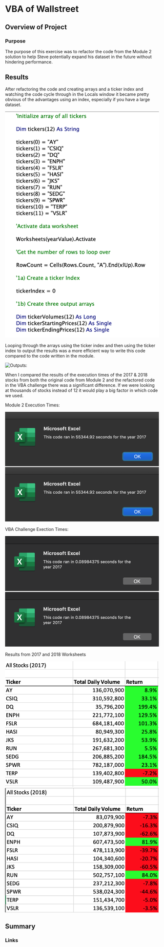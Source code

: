 # VBA of Wallstreet

## Overview of Project

### Purpose

The purpose of this exercise was to refactor the code from the Module 2 solution to help Steve potentially expand his dataset in the future without hindering performance.


## Results

After refactoring the code and creating arrays and a ticker index and watching the code cycle through in the Locals window it became pretty obvious of the advantages using an index, especially if you have a large dataset.

![Arrays:](resources/Arrays.png)

Looping through the arrays using the ticker index and then using the ticker index to output the results was a more efficient way to write this code compared to the code written in the module.

![Outputs:](resources/Outputs.png)

When I compared the results of the execution times of the 2017 & 2018 stocks from both the original code from Module 2 and the refactored code in the VBA challenge there was a significant difference. If we were looking at thousands of stocks instead of 12 it would play a big factor in which code we used.

Module 2 Execution Times:

![2017 Module 2:](resources/green_stocks_2017.png)
![2018 Module 2:](resources/green_stocks_2017.png)

VBA Challenge Exection Times:

![2017 Refactored:](resources/VBA_Challenge_2017.png)
![2018 Module 2:](resources/VBA_Challenge_2017.png)

Results from 2017 and 2018 Worksheets

![2017 Stocks:](resources/All_Stocks_2017.png)
![2018 Stocks:](resources/All_Stocks_2018.png)

## Summary



### Links
